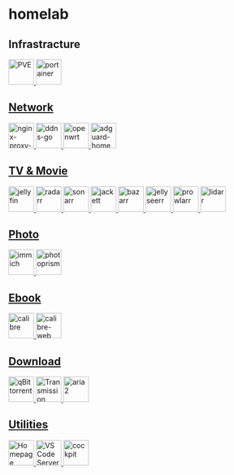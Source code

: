 # homelab

## Infrastracture
<a href="https://pve.proxmox.com/"><img src="https://cdn.jsdelivr.net/gh/walkxcode/dashboard-icons/png/proxmox.png" alt="PVE" height="50">
<a href="https://www.portainer.io/"><img src="https://cdn.jsdelivr.net/gh/walkxcode/dashboard-icons/png/portainer.png" alt="portainer" height="50">

## Network
<a href="portainer/nginx/yaml"><img src="https://cdn.jsdelivr.net/gh/walkxcode/dashboard-icons/png/nginx-proxy-manager.png" alt="nginx-proxy-manager" height="50">
<a href="portainer/ddns-go.yaml"><img src="https://cdn.jsdelivr.net/gh/jeessy2/ddns-go/favicon.ico" alt="ddns-go" height="50">
<a href="https://adguard.com/"><img src="https://cdn.jsdelivr.net/gh/walkxcode/dashboard-icons/png/openwrt.png" alt="openwrt" height="50">
<a href="https://openwrt.org/"><img src="https://cdn.jsdelivr.net/gh/walkxcode/dashboard-icons/png/adguard-home.png" alt="adguard-home" height="50">

## TV & Movie
<a href="https://jellyfin.org/"><img src="https://cdn.jsdelivr.net/gh/walkxcode/dashboard-icons/png/jellyfin.png" alt="jellyfin" height="50">
<a href="portainer/servarr.yaml"><img src="https://cdn.jsdelivr.net/gh/walkxcode/dashboard-icons/png/radarr.png" alt="radarr" height="50">
<a href="portainer/servarr.yaml"><img src="https://cdn.jsdelivr.net/gh/walkxcode/dashboard-icons/png/sonarr.png" alt="sonarr" height="50">
<a href="portainer/servarr.yaml"><img src="https://cdn.jsdelivr.net/gh/walkxcode/dashboard-icons/png/jackett.png" alt="jackett" height="50">
<a href="portainer/servarr.yaml"><img src="https://cdn.jsdelivr.net/gh/walkxcode/dashboard-icons/png/bazarr.png" alt="bazarr" height="50">
<a href="portainer/servarr.yaml"><img src="https://cdn.jsdelivr.net/gh/walkxcode/dashboard-icons/png/jellyseerr.png" alt="jellyseerr" height="50">
<a href="portainer/servarr.yaml"><img src="https://cdn.jsdelivr.net/gh/walkxcode/dashboard-icons/png/prowlarr.png" alt="prowlarr" height="50">
<a href="portainer/servarr.yaml"><img src="https://cdn.jsdelivr.net/gh/walkxcode/dashboard-icons/png/lidarr.png" alt="lidarr" height="50">

## Photo
<a href="portainer/immich.yaml"><img src="https://cdn.jsdelivr.net/gh/walkxcode/dashboard-icons/png/immich.png" alt="immich" height="50">
<a href="https://www.photoprism.app/"><img src="https://cdn.jsdelivr.net/gh/walkxcode/dashboard-icons/png/photoprism.png" alt="photoprism" height="50">

## Ebook
<a href="portainer/calibre.yaml"><img src="https://cdn.jsdelivr.net/gh/walkxcode/dashboard-icons/png/calibre.png" alt="calibre" height="50">
<a href="portainer/calibre.yaml"><img src="https://cdn.jsdelivr.net/gh/walkxcode/dashboard-icons/png/calibre-web.png" alt="calibre-web" height="50">

## Download
<a href="portainer/qbittorrent.yaml"><img src="https://cdn.jsdelivr.net/gh/walkxcode/dashboard-icons/png/qbittorrent.png" alt="qBittorrent" height="50">
<a href="portainer/transmission.yaml"><img src="https://cdn.jsdelivr.net/gh/walkxcode/dashboard-icons/png/transmission.png" alt="Transmission" height="50">
<a href="portainer/aria2.yaml"><img src="https://cdn.jsdelivr.net/gh/walkxcode/dashboard-icons/png/ariang.png" alt="aria2" height="50">

## Utilities
<a href="portainer/homepage.yaml"><img src="https://cdn.jsdelivr.net/gh/walkxcode/dashboard-icons/png/homepage.png" alt="Homepage" height="50">
<a href="https://code.visualstudio.com/docs/remote/vscode-server"><img src="https://cdn.jsdelivr.net/gh/walkxcode/dashboard-icons/png/code.png" alt="VS Code Server" height="50">
<a href="https://cockpit-project.org/"><img src="https://cdn.jsdelivr.net/gh/walkxcode/dashboard-icons/png/cockpit.png" alt="cockpit" height="50">

